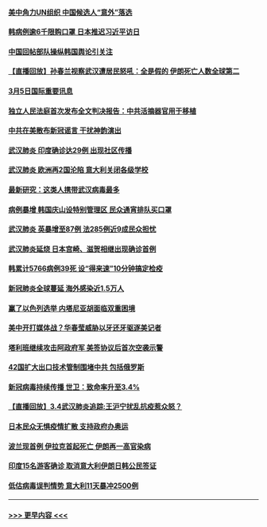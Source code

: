 #### [美中角力UN组织 中国候选人“意外”落选](../pages/prog202/a102792651.md?t=03060302) 
#### [韩病例逾6千限购口罩 日本推迟习近平访日](../pages/prog202/a102792657.md?t=03060302) 
#### [中国回帖部队操纵韩国舆论引关注](../pages/prog202/a102792604.md?t=03060302) 
#### [【直播回放】孙春兰视察武汉遭居民怒吼：全是假的 伊朗死亡人数全球第二](../pages/prog202/a102792487.md?t=03060302) 
#### [3月5日国际重要讯息](../pages/prog202/a102792420.md?t=03060302) 
#### [独立人民法庭首次发布全文判决报告：中共活摘器官用于移植](../pages/prog202/a102792401.md?t=03060302) 
#### [中共在美散布新冠谣言 干扰神韵演出](../pages/prog202/a102792386.md?t=03060302) 
#### [武汉肺炎 印度确诊达29例 出现社区传播](../pages/prog202/a102792349.md?t=03060302) 
#### [武汉肺炎 欧洲再2国沦陷 意大利关闭各级学校](../pages/prog202/a102792333.md?t=03060302) 
#### [最新研究：这类人携带武汉病毒最多](../pages/prog202/a102792332.md?t=03060302) 
#### [病例暴增 韩国庆山设特别管理区 民众通宵排队买口罩](../pages/prog202/a102792310.md?t=03060302) 
#### [武汉肺炎 英暴增至87例 法285例近9成民众担忧](../pages/prog202/a102792200.md?t=03060302) 
#### [武汉肺炎延烧 日本宫崎、滋贺相继出现确诊首例](../pages/prog202/a102792170.md?t=03060302) 
#### [韩累计5766病例39死 设“得来速”10分钟搞定检疫](../pages/prog202/a102792109.md?t=03060302) 
#### [新冠肺炎全球蔓延 海外感染近1.5万人](../pages/prog202/a102792022.md?t=03060302) 
#### [赢了以色列选举 内塔尼亚胡面临双重困境](../pages/prog202/a102792017.md?t=03060302) 
#### [美中开打媒体战？华春莹威胁以牙还牙驱逐美记者](../pages/prog202/a102791898.md?t=03060302) 
#### [塔利班继续攻击阿政府军 美签协议后首次空袭示警](../pages/prog202/a102791905.md?t=03060302) 
#### [42国扩大出口技术管制围堵中共 包括俄罗斯](../pages/prog202/a102791820.md?t=03060302) 
#### [新冠病毒持续传播 世卫：致命率升至3.4%](../pages/prog202/a102791822.md?t=03060302) 
#### [【直播回放】3.4武汉肺炎追踪:王沪宁扰乱抗疫惹众怒？](../pages/prog202/a102789799.md?t=03060302) 
#### [日本民众无惧疫情扩散 支持政府办奥运](../pages/prog202/a102791580.md?t=03060302) 
#### [波兰现首例 伊拉克首起死亡 伊朗再一高官染病](../pages/prog202/a102791525.md?t=03060302) 
#### [印度15名游客确诊 取消意大利伊朗日韩公民签证](../pages/prog202/a102791475.md?t=03060302) 
#### [低估病毒误判情势 意大利11天暴冲2500例](../pages/prog202/a102791348.md?t=03060302) 

----
#### [ >>> 更早内容 <<< ](../indexes/prog202-earlier.md)
